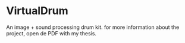 # VirtualDrum
An image + sound processing drum kit.
for more information about the project, open de PDF with my thesis.
